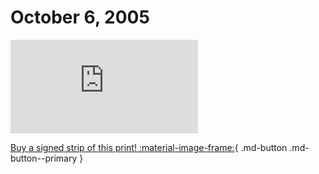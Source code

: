 # October 6, 2005

![](https://www.achewood.com/comic.php?date=10062005)

[Buy a signed strip of this print! :material-image-frame:](https://achewood-holiday-pop-up.myshopify.com/products/strip#10062005){ .md-button .md-button--primary }

